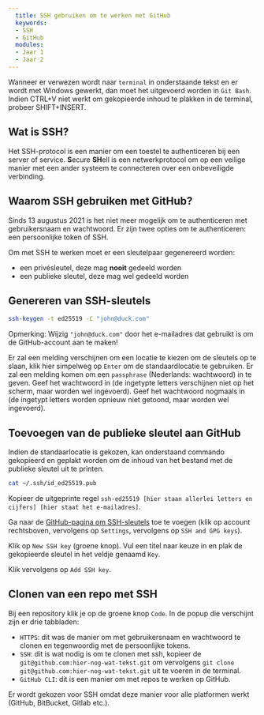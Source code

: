 ```yaml
---
  title: SSH gebruiken om te werken met GitHub
  keywords: 
  - SSH
  - GitHub
  modules:
  - Jaar 1
  - Jaar 2
---
```


Wanneer er verwezen wordt naar `terminal` in onderstaande tekst en er wordt met Windows gewerkt, dan moet het uitgevoerd worden in `Git Bash`. Indien CTRL+V niet werkt om gekopieerde inhoud te plakken in de terminal, probeer SHIFT+INSERT.

## Wat is SSH?

Het SSH-protocol is een manier om een toestel te authenticeren bij een server of service. **S**ecure **SH**ell is een netwerkprotocol om op een veilige manier met een ander systeem te connecteren over een onbeveiligde verbinding.

## Waarom SSH gebruiken met GitHub?

Sinds 13 augustus 2021 is het niet meer mogelijk om te authenticeren met gebruikersnaam en wachtwoord. Er zijn twee opties om te authenticeren: een persoonlijke token of SSH.

Om met SSH te werken moet er een sleutelpaar gegenereerd worden:

- een privésleutel, deze mag **nooit** gedeeld worden
- een publieke sleutel, deze mag wel gedeeld worden

## Genereren van SSH-sleutels

```sh
ssh-keygen -t ed25519 -C "john@duck.com"
```

Opmerking: Wijzig `"john@duck.com"` door het e-mailadres dat gebruikt is om de GitHub-account aan te maken!

Er zal een melding verschijnen om een locatie te kiezen om de sleutels op te slaan, klik hier simpelweg op `Enter` om de standaardlocatie te gebruiken.
Er zal een melding komen om een `passphrase` (Nederlands: wachtwoord) in te geven. Geef het wachtwoord in (de ingetypte letters verschijnen niet op het scherm, maar worden wel ingevoerd).
Geef het wachtwoord nogmaals in (de ingetypt letters worden opnieuw niet getoond, maar worden wel ingevoerd).

## Toevoegen van de publieke sleutel aan GitHub

Indien de standaarlocatie is gekozen, kan onderstaand commando gekopieerd en geplakt worden om de inhoud van het bestand met de publieke sleutel uit te printen.

```sh
cat ~/.ssh/id_ed25519.pub
```

Kopieer de uitgeprinte regel `ssh-ed25519 [hier staan allerlei letters en cijfers] [hier staat het e-mailadres]`.

Ga naar de [GitHub-pagina om SSH-sleutels](https://github.com/settings/keys) toe te voegen (klik op account rechtsboven, vervolgens op `Settings`, vervolgens op `SSH and GPG keys`).

Klik op `New SSH key` (groene knop). Vul een titel naar keuze in en plak de gekopieerde sleutel in het veldje genaamd `Key`.

Klik vervolgens op `Add SSH key`.

## Clonen van een repo met SSH

Bij een repository klik je op de groene knop `Code`. In de popup die verschijnt zijn er drie tabbladen:

- `HTTPS`: dit was de manier om met gebruikersnaam en wachtwoord te clonen en tegenwoordig met de persoonlijke tokens.
- `SSH`: dit is wat nodig is om te clonen met ssh, kopieer de `git@github.com:hier-nog-wat-tekst.git` om vervolgens `git clone git@github.com:hier-nog-wat-tekst.git` uit te voeren in de terminal.
- `GitHub CLI`: dit is een manier om met repos te werken op GitHub.

Er wordt gekozen voor SSH omdat deze manier voor alle platformen werkt (GitHub, BitBucket, Gitlab etc.).
